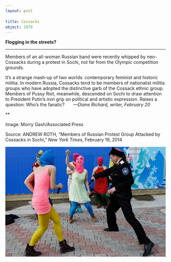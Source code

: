 ```yaml
---
layout: post

title: Cossacks
object: 1978
---
```

**Flogging in the streets?**

****

Members of an all-woman Russian band were recently whipped by neo-Cossacks during a protest in Sochi, not far from the Olympic competition grounds.

It’s a strange mash-up of two worlds: contemporary feminist and historic militia. In modern Russia, Cossacks tend to be members of nationalist militia groups who have adopted the distinctive garb of the Cossack ethnic group. Members of Pussy Riot, meanwhile, descended on Sochi to draw attention to President Putin’s iron grip on political and artistic expression. Raises a question: Who’s the fanatic?       *—Diane Richard, writer, February 20*

**

Image: Morry Gash/Associated Press

Source: ANDREW ROTH, “Members of Russian Protest Group Attacked by Cossacks in Sochi,” *New York Times*, February 19, 2014

![](../images/14-02-20_73.42.3_FanaticsEDIT-1.jpeg)
